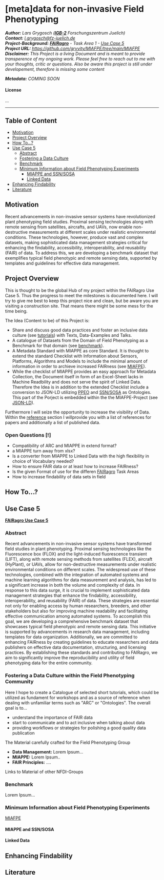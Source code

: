 # [meta]data for non-invasive Field Phenotyping

***Author:** Lars Grygosch ([**IGB-2**](https://www.fz-juelich.de/en/ibg/ibg-2) Forschungszentrum Juelich)\
**Contact:** l.grygosch@fz-juelich.de\
**Project-Background:** [**FAIRagro**](https://fairagro.net/) - Task Area 1 - [Use Case 5](https://fairagro.net/mitmachen/unsere-use-cases/use-case-5/)\
**Project URL:** https://github.com/gryvity/MIAFPE/tree/main/MIAFPE \
**Disclaimer:** This Project is a living Document and is meant to provide transperence of my ongoing work. Please feel free to reach out to me with your thoughts, critic or questions. Also be aware this project is still under developement, therefore is missing some content*

***Metadata:** COMING SOON*

#### License    

...      


---

## Table of Content

- [Motivation](#motivation)
- [Project Overview](#project-overview)
- [How To...?](#how-to)
- [Use Case 5](#use-case-5)
    - [Abstract](#abstract)
    - [Fostering a Data Culture](#fostering-a-data-culture-within-the-field-phenotyping-community)
    - [Benchmark](#benchmark)
    - [Minimum Information about Field Phenotyping Experiments](#minimum-information-about-field-phenotyping-experiments)
        - [MIAPPE and SSN/SOSA](#miappe-and-ssnsosa)
        - [Linked Data](#linked-data)
- [Enhancing Findability](#enhancing-findability)
- [Literature](#literature)


## Motivation
Recent advancements in non-invasive sensor systems have revolutionized plant phenotyping field studies. Proximal sensing technologies along
with remote sensing from satellites, aircrafts, and UAVs, now enable non-destructive measurements at different scales under realistic
environmental conditions. These technologies, however, produce vast and complex datasets, making sophisticated data management strategies
critical for enhancing the findability, accessibility, interoperability, and reusability (FAIR) of data. To address this, we are developing a benchmark
dataset that exemplifies typical field phenotypic and remote sensing data, supported by templates and guidelines for effective data management.


## Project Overview

This is thought to be the global Hub of my project within the FAIRagro Use Case 5. Thus the progress to meet the milestones is documented here. I will try to give me best to keep this project nice and clean, but be aware you are visiting a construction site. That means there might be some mess for the time being.

The Idea (Content to be) of this Project is:
- Share and discuss good data practices and foster an inclusive data culture (see [tutorials](tutorials/)) with Texts, Data-Examples and Talks.
- A catalogue of Datasets from the Domain of Field Phenotyping as a Benchmark for that domain (see [benchmark](benchmark/)).
- A Metadata Standard with MIAPPE as core Standard. It is thought to extend the standard Checklist with Information about Sensors, Platforms, Algorithms and Models to include the minimal amount of information in order to archieve increased FAIRness (see [MIAFPE](MIAFPE/)).
- While the checklist of MIAPPE provides an easy approach for Metadata Collection, the Document itself in form of an Excel-Sheet lacks in Machine Readbility and does not serve the spirit of Linked Data. Therefore the Idea is in addition to the extended Checklist include a conversion to JSON-LD utilizing [PPEO](https://agroportal.lirmm.fr/ontologies/PPEO) and [SSN/SOSA](https://www.w3.org/TR/vocab-ssn/) as Ontologies. This part of the Porject is embedded within the the MIAFPE-Project (see [JSON-LD](MIAFPE\JSON_LD)).

Furthermore I will seize the opportunity to increase the visibility of Data. Within the [reference](references/) section I willprovide you with a list of references for papers and additionally a list of published data.

### Open Questions [!]

- Compatibility of ARC and MIAPPE in extend format?
- a MIAPPE turn away from xlsx?
- Is a converter from MIAPPE to Linked Data with the high flexibility in choice of Vocabulary needed?
- How to ensure FAIR data or at least how to increase FAIRness?
- Is the given Format of use for the differen [FAIRagro](https://fairagro.net/ueber-uns/unsere-task-areas/) Task Areas
- How to increase findability of data sets in field

## How To...?





## Use Case 5

[**FAIRagro Use Case 5**](https://fairagro.net/mitmachen/unsere-use-cases/use-case-5/) 


### Abstract

Recent advancements in non-invasive sensor systems have transformed field studies in plant phenotyping. Proximal sensing technologies like the Fluorescence box (FLOX) and the light-induced fluorescence transient (LIFT), along with remote sensing methods from satellites (FLEX), aircraft (HyPlant), or UAVs, allow for non-destructive measurements under realistic environmental conditions on different scales. The widespread use of these technologies, combined with the integration of automated systems and machine learning algorithms for data measurement and analysis, has led to a significant increase in both the volume and complexity of data. In response to this data surge, it is crucial to implement sophisticated data management strategies that enhance the findability, accessibility, interoperability, and reusability (FAIR) of data. These strategies are essential not only for enabling access by human researchers, breeders, and other stakeholders but also for improving machine readability and facilitating effective communication among automated systems. To accomplish this goal, we are developing a comprehensive benchmark dataset that showcases typical field phenotypic and remote sensing data. This initiative is supported by advancements in research data management, including templates for data organization. Additionally, we are committed to enhancing FAIRness by creating guidelines to educate researchers and data publishers on effective data documentation, structuring, and licensing practices. By establishing these standards and contributing to FAIRagro, we aim to significantly improve the reproducibility and utility of field phenotyping data for the entire community.



### Fostering a Data Culture within the Field Phenotyping Community

Here I hope to create a Catalogue of selected short tutorials, which could be utilized as fundament for workshops and as a source of reference when dealing with unfamiliar terms such as "ARC" or "Ontologies". The overall goal is to...

- understand the importance of FAIR data
- start to communicate and to act inclusive when talking about data
- providing workflows or strategies for polishing a good quality data publication


The Material carefully crafted for the Field Phenotyping Group

- **Data Management:** Lorem Ipsum...
- **MIAPPE:** Lorem Ipsum..
- **FAIR Principles:** ....

Links to Material of other NFDI-Groups



### Benchmark

Lorem Ipsum...


### Minimum Information about Field Phenotyping Experiments

[MIAFPE](MIAFPE\README.md)

#### MIAPPE and SSN/SOSA

#### Linked Data


## Enhancing Findability

## Literature

